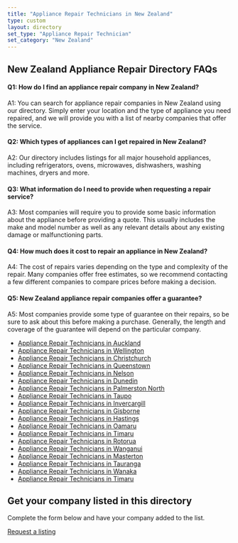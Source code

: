 ```yaml
---
title: "Appliance Repair Technicians in New Zealand"
type: custom
layout: directory
set_type: "Appliance Repair Technician"
set_category: "New Zealand"
---
```


<h2>New Zealand Appliance Repair Directory FAQs</h2>
<h4>Q1: How do I find an appliance repair company in New Zealand?</h4>
<p>A1: You can search for appliance repair companies in New Zealand using our directory. Simply enter your location and the type of appliance you need repaired, and we will provide you with a list of nearby companies that offer the service. </p>

<h4>Q2: Which types of appliances can I get repaired in New Zealand?</h4>
<p>A2: Our directory includes listings for all major household appliances, including refrigerators, ovens, microwaves, dishwashers, washing machines, dryers and more. </p>

<h4>Q3: What information do I need to provide when requesting a repair service? </h4>
<p>A3: Most companies will require you to provide some basic information about the appliance before providing a quote. This usually includes the make and model number as well as any relevant details about any existing damage or malfunctioning parts. </p>

<h4>Q4: How much does it cost to repair an appliance in New Zealand?</h4>
<p>A4: The cost of repairs varies depending on the type and complexity of the repair. Many companies offer free estimates, so we recommend contacting a few different companies to compare prices before making a decision.</p>

<h4>Q5: New Zealand appliance repair companies offer a guarantee?</h4>
<p>A5: Most companies provide some type of guarantee on their repairs, so be sure to ask about this before making a purchase. Generally, the length and coverage of the guarantee will depend on the particular company.</p>

<ul>
    <li><a href="/pages/appliance-repair-technicians/new-zealand/auckland">Appliance Repair Technicians in Auckland</a></li>
    <li><a href="/pages/appliance-repair-technicians/new-zealand/wellington">Appliance Repair Technicians in Wellington</a></li>
    <li><a href="/pages/appliance-repair-technicians/new-zealand/christchurch">Appliance Repair Technicians in Christchurch</a></li>
    <li><a href="/pages/appliance-repair-technicians/new-zealand/queenstown">Appliance Repair Technicians in Queenstown</a></li>
    <li><a href="/pages/appliance-repair-technicians/new-zealand/nelson">Appliance Repair Technicians in Nelson</a></li>
    <li><a href="/pages/appliance-repair-technicians/new-zealand/dunedin">Appliance Repair Technicians in Dunedin</a></li>
    <li><a href="/pages/appliance-repair-technicians/new-zealand/palmerston-north">Appliance Repair Technicians in Palmerston North</a></li>
    <li><a href="/pages/appliance-repair-technicians/new-zealand/taupo">Appliance Repair Technicians in Taupo</a></li>
    <li><a href="/pages/appliance-repair-technicians/new-zealand/invercargill">Appliance Repair Technicians in Invercargill</a></li>
    <li><a href="/pages/appliance-repair-technicians/new-zealand/gisborne">Appliance Repair Technicians in Gisborne</a></li>
    <li><a href="/pages/appliance-repair-technicians/new-zealand/hastings">Appliance Repair Technicians in Hastings</a></li>
    <li><a href="/pages/appliance-repair-technicians/new-zealand/oamaru">Appliance Repair Technicians in Oamaru</a></li>
    <li><a href="/pages/appliance-repair-technicians/new-zealand/rotorua">Appliance Repair Technicians in Timaru</a></li>
    <li><a href="/pages/appliance-repair-technicians/new-zealand/wanganui">Appliance Repair Technicians in Rotorua</a></li>
    <li><a href="/pages/appliance-repair-technicians/new-zealand/masterton">Appliance Repair Technicians in Wanganui</a></li>
    <li><a href="/pages/appliance-repair-technicians/new-zealand/tauranga">Appliance Repair Technicians in Masterton</a></li>
    <li><a href="/pages/appliance-repair-technicians/new-zealand/wanaka">Appliance Repair Technicians in Tauranga</a></li>
    <li><a href="/pages/appliance-repair-technicians/new-zealand/hamilton">Appliance Repair Technicians in Wanaka</a></li>
    <li><a href="/pages/appliance-repair-technicians/new-zealand/timaru">Appliance Repair Technicians in Timaru</a></li>
</ul>

<div class="listing-cta">
    <h2>Get your company listed in this directory</h2>
    <p>Complete the form below and have your company added to the list.</p>
    <a class="btn btn-primary" href="/appliance-service-and-supply-listing-request">Request a listing</a>
</div>